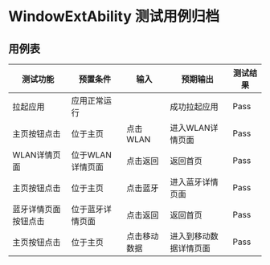 # WindowExtAbility 测试用例归档

## 用例表

|测试功能|预置条件|输入|预期输出|测试结果|
|--------------------------------|--------------------------------|--------------------------------|--------------------------------|--------------------------------|
|拉起应用|	 应用正常运行|		|成功拉起应用|Pass|
|主页按钮点击|	位于主页|     点击WLAN|进入WLAN详情页面|Pass|
|WLAN详情页面|	    位于WLAN详情页面|     点击返回|  返回首页 |Pass|
|主页按钮点击|	位于主页|   点击蓝牙|	进入蓝牙详情页面|Pass|
|蓝牙详情页面按钮点击|	位于蓝牙详情页面|		点击返回|返回首页|Pass|
|主页按钮点击|	位于主页|		点击移动数据|进入到移动数据详情页面|Pass|

